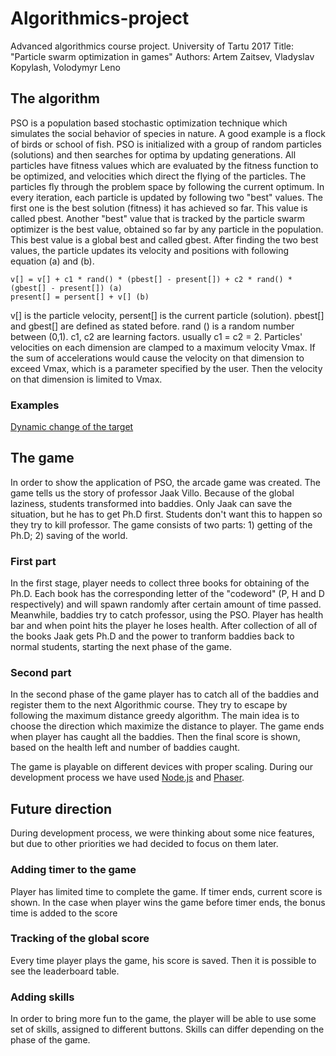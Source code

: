 # Algorithmics-project	

Advanced algorithmics course project. University of Tartu 2017
Title: "Particle swarm optimization in games"
Authors: Artem Zaitsev, Vladyslav Kopylash, Volodymyr Leno

## The algorithm

PSO is a population based stochastic optimization technique which simulates the social behavior of species in nature. A 
good example is a flock of birds or school of fish. PSO is initialized with a group of random particles (solutions) and
then searches for optima by updating generations. All particles have fitness values which are evaluated by the fitness 
function to be optimized, and velocities which direct the flying of the particles. The particles fly through the problem
space by following the current optimum. In every iteration, each particle is updated by following two "best" values. The 
first one is the best solution (fitness) it has achieved so far. This value is called pbest. Another "best" value that is
tracked by the particle swarm optimizer is the best value, obtained so far by any particle in the population. This best value
is a global best and called gbest. After finding the two best values, the particle updates its velocity and positions with
following equation (a) and (b).

```
v[] = v[] + c1 * rand() * (pbest[] - present[]) + c2 * rand() * (gbest[] - present[]) (a)
present[] = persent[] + v[] (b)
```

v[] is the particle velocity, persent[] is the current particle (solution). pbest[] and gbest[] are defined as stated before. 
rand () is a random number between (0,1). c1, c2 are learning factors. usually c1 = c2 = 2. Particles' velocities on each 
dimension are clamped to a maximum velocity Vmax. If the sum of accelerations would cause the velocity on that dimension to
exceed Vmax, which is a parameter specified by the user. Then the velocity on that dimension is limited to Vmax.

### Examples

[Dynamic change of the target](https://www.youtube.com/watch?v=gkGa6WZpcQg)


## The game

In order to show the application of PSO, the arcade game was created. The game tells us the story of professor Jaak Villo. 
Because of the global laziness, students transformed into baddies. Only Jaak can save the situation, but he has to get Ph.D
first. Students don't want this to happen so they try to kill professor. The game consists of two parts: 1) getting of the 
Ph.D; 2) saving of the world.

### First part

In the first stage, player needs to collect three books for obtaining of the Ph.D. Each book has the corresponding letter of
the "codeword" (P, H and D respectively) and will spawn randomly after certain amount of time passed. Meanwhile, baddies try 
to catch professor, using the PSO. Player has health bar and when point hits the player he loses health. After collection of 
all of the books Jaak gets Ph.D and the power to tranform baddies back to normal students, starting the next phase of the game.

### Second part

In the second phase of the game player has to catch all of the baddies and register them to the next Algorithmic course. They 
try to escape by following the maximum distance greedy algorithm. The main idea is to choose the direction which maximize the
distance to player. The game ends when player has caught all the baddies. Then the final score is shown, based on the health 
left and number of baddies caught.


The game is playable on different devices with proper scaling. During our development process we have used [Node.js](https://nodejs.org/en/) and [Phaser](https://phaser.io/). 

## Future direction

During development process, we were thinking about some nice features, but due to other priorities we had decided to focus on 
them later.

### Adding timer to the game

Player has limited time to complete the game. If timer ends, current score is shown. In the case when player wins the game before
timer ends, the bonus time is added to the score
  
### Tracking of the global score

Every time player plays the game, his score is saved. Then it is possible to see the leaderboard table.
  
### Adding skills 

In order to bring more fun to the game, the player will be able to use some set of skills, assigned to different buttons. Skills can
differ depending on the phase of the game.










